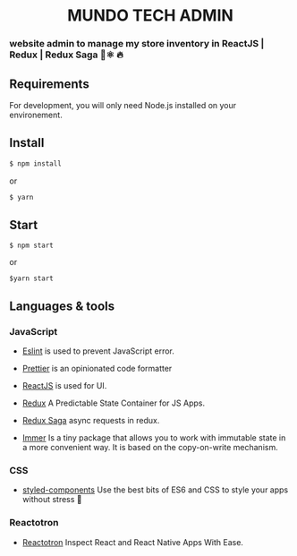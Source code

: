 <h1 align='center'> MUNDO TECH ADMIN  </h1>

### website admin to manage my store inventory in ReactJS | Redux | Redux Saga 💜⚛ 🔥

## Requirements

For development, you will only need Node.js installed on your environement.

## Install

```sh
$ npm install
```
or
```sh
$ yarn
```

## Start

    $ npm start

or

    $yarn start


## Languages & tools


### JavaScript

- [Eslint](https://eslint.org/) is used to prevent JavaScript error.
- [Prettier](https://prettier.io/docs/en/index.html) is an opinionated code formatter 
- [ReactJS](https://github.com/facebook/react) is used for UI.
- [Redux](https://redux.js.org) A Predictable State Container for JS Apps.
- [Redux Saga](https://redux-saga.js.org/) async requests in redux.

- [Immer](https://immerjs.github.io/immer/docs/introduction) Is a tiny package that allows you to work with immutable state in a   more convenient way. It is based on the copy-on-write mechanism.

### CSS

- [styled-components](https://styled-components.com/) Use the best bits of ES6 and CSS to style your apps without stress 💅

### Reactotron
- [Reactotron](https://infinite.red/reactotron) Inspect React and React Native Apps With Ease.


